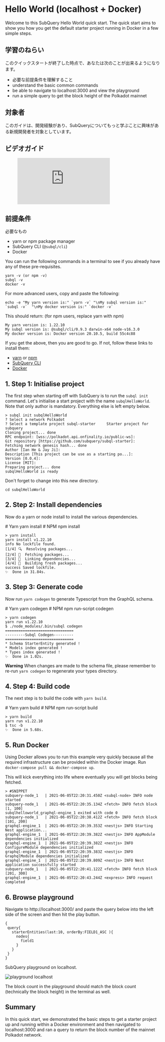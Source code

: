 # Hello World (localhost + Docker)

Welcome to this SubQuery Hello World quick start. The quick start aims to show you how you get the default starter project running in Docker in a few simple steps.

## 学習のねらい

このクイックスタートが終了した時点で、あなたは次のことが出来るようになります。

- 必要な前提条件を理解すること
- understand the basic common commands
- be able to navigate to localhost:3000 and view the playground
- run a simple query to get the block height of the Polkadot mainnet

## 対象者

このガイドは、開発経験があり、SubQueryについてもっと学ぶことに興味がある新規開発者を対象としています。

## ビデオガイド

<figure class="video_container">
  <iframe src="https://www.youtube.com/embed/j034cyUYb7k" frameborder="0" allowfullscreen="true"></iframe>
</figure>

## 前提条件

必要なもの

- yarn or npm package manager
- SubQuery CLI (`@subql/cli`)
- Docker

You can run the following commands in a terminal to see if you already have any of these pre-requisites.

```shell
yarn -v (or npm -v)
subql -v
docker -v
```

For more advanced users, copy and paste the following:

```shell
echo -e "My yarn version is:" `yarn -v` "\nMy subql version is:" `subql -v`  "\nMy docker version is:" `docker -v`
```

This should return: (for npm users, replace yarn with npm)

```shell
My yarn version is: 1.22.10
My subql version is: @subql/cli/0.9.3 darwin-x64 node-v16.3.0
My docker version is: Docker version 20.10.5, build 55c4c88
```

If you get the above, then you are good to go. If not, follow these links to install them:

- [yarn](https://classic.yarnpkg.com/en/docs/install/) or [npm](https://www.npmjs.com/get-npm)
- [SubQuery CLI](quickstart.md#install-the-subquery-cli)
- [Docker](https://docs.docker.com/get-docker/)

## 1. Step 1: Initialise project

The first step when starting off with SubQuery is to run the `subql init` command. Let's initialise a start project with the name `subqlHelloWorld`. Note that only author is mandatory. Everything else is left empty below.

```shell
> subql init subqlHelloWorld
? Select a network Polkadot
? Select a template project subql-starter     Starter project for subquery
Cloning project... done
RPC endpoint: [wss://polkadot.api.onfinality.io/public-ws]:
Git repository [https://github.com/subquery/subql-starter]:
Fetching network genesis hash... done
Author [Ian He & Jay Ji]:
Description [This project can be use as a starting po...]:
Version [0.0.4]:
License [MIT]:
Preparing project... done
subqlHelloWorld is ready

```

Don't forget to change into this new directory.

```shell
cd subqlHelloWorld
```

## 2. Step 2: Install dependencies

Now do a yarn or node install to install the various dependencies.

<CodeGroup> # Yarn yarn install # NPM npm install

```shell
> yarn install
yarn install v1.22.10
info No lockfile found.
[1/4] 🔍  Resolving packages...
[2/4] 🚚  Fetching packages...
[3/4] 🔗  Linking dependencies...
[4/4] 🔨  Building fresh packages...
success Saved lockfile.
✨  Done in 31.84s.
```

## 3. Step 3: Generate code

Now run `yarn codegen` to generate Typescript from the GraphQL schema.

<CodeGroup> # Yarn yarn codegen # NPM npm run-script codegen

```shell
> yarn codegen
yarn run v1.22.10
$ ./node_modules/.bin/subql codegen
===============================
---------Subql Codegen---------
===============================
* Schema StarterEntity generated !
* Models index generated !
* Types index generated !
✨  Done in 1.02s.
```

**Warning** When changes are made to the schema file, please remember to re-run `yarn codegen` to regenerate your types directory.

## 4. Step 4: Build code

The next step is to build the code with `yarn build`.

<CodeGroup> # Yarn yarn build # NPM npm run-script build

```shell
> yarn build
yarn run v1.22.10
$ tsc -b
✨  Done in 5.68s.
```

## 5. Run Docker

Using Docker allows you to run this example very quickly because all the required infrastructure can be provided within the Docker image. Run `docker-compose pull && docker-compose up`.

This will kick everything into life where eventually you will get blocks being fetched.

```shell
> #SNIPPET
subquery-node_1   | 2021-06-05T22:20:31.450Z <subql-node> INFO node started
subquery-node_1   | 2021-06-05T22:20:35.134Z <fetch> INFO fetch block [1, 100]
subqlhelloworld_graphql-engine_1 exited with code 0
subquery-node_1   | 2021-06-05T22:20:38.412Z <fetch> INFO fetch block [101, 200]
graphql-engine_1  | 2021-06-05T22:20:39.353Z <nestjs> INFO Starting Nest application...
graphql-engine_1  | 2021-06-05T22:20:39.382Z <nestjs> INFO AppModule dependencies initialized
graphql-engine_1  | 2021-06-05T22:20:39.382Z <nestjs> INFO ConfigureModule dependencies initialized
graphql-engine_1  | 2021-06-05T22:20:39.383Z <nestjs> INFO GraphqlModule dependencies initialized
graphql-engine_1  | 2021-06-05T22:20:39.809Z <nestjs> INFO Nest application successfully started
subquery-node_1   | 2021-06-05T22:20:41.122Z <fetch> INFO fetch block [201, 300]
graphql-engine_1  | 2021-06-05T22:20:43.244Z <express> INFO request completed

```

## 6. Browse playground

Navigate to http://localhost:3000/ and paste the query below into the left side of the screen and then hit the play button.

```
{
 query{
   starterEntities(last:10, orderBy:FIELD1_ASC ){
     nodes{
       field1
     }
   }
 }
}

```

SubQuery playground on localhost.

![playground localhost](/assets/img/subql_playground.png)

The block count in the playground should match the block count (technically the block height) in the terminal as well.

## Summary

In this quick start, we demonstrated the basic steps to get a starter project up and running within a Docker environment and then navigated to localhost:3000 and ran a query to return the block number of the mainnet Polkadot network.
